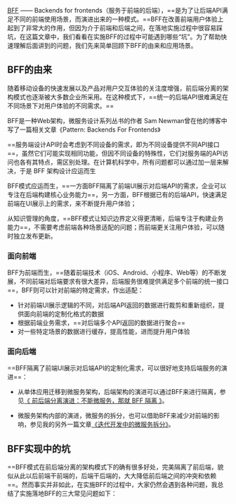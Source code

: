[BFF](https://samnewman.io/patterns/architectural/bff) —— Backends for frontends（服务于前端的后端），==是为了让后端API满足不同的前端使用场景，而演进出来的一种模式。==BFF在改善前端用户体验上起到了非常大的作用，但因为介于前端和后端之间，在落地实施过程中很容易踩坑，在这篇文章中，我们看看在实施BFF的过程中可能遇到哪些“坑”。为了帮助快速理解后面讲到的问题，我们先来简单回顾下BFF的由来和应用场景。


## BFF的由来

随着移动设备的快速发展以及产品对用户交互体验的关注度增强，前后端分离的架构模式也逐渐被大多数企业所采用。在这种模式下，==统一的后端API很难满足在不同场景下对用户体验的不同需求。==

BFF是一种Web架构，微服务设计系列丛书的作者 Sam Newman曾在他的博客中写了一篇相关文章《Pattern: Backends For Frontends》

==服务端设计API时会考虑到不同设备的需求，即为不同设备提供不同API接口==，虽然它们可能实现相同功能，但因不同设备的特殊性，它们对服务端的API访问也各有其特点，需区别处理。在计算机科学中，所有问题都可以通过加一层来解决，于是 BFF 架构设计应运而生

BFF模式应运而生，==一方面BFF隔离了前端UI展示对后端API的需求，企业可以专注在后端构建核心业务能力==，另一方面，BFF根据已有的后端API，快速满足前端在UI展示上的需求，来不断提升用户体验；

从知识管理的角度，==BFF模式让知识边界定义得更清晰，后端专注于构建业务能力==，不需要考虑前端各种场景适配的问题；而前端更关注用户体验，可以随时独立发布更新。

### 面向前端 

BFF为前端而生，==随着前端技术（iOS、Android、小程序、Web等）的不断发展，不同前端对后端要求有很大差异，后端服务很难提供满足多个前端的统一接口==，BFF则可以针对前端的特定需求，作出适配：

- 针对前端UI展示逻辑的不同，对后端API返回的数据进行裁剪和重新组织，提供面向前端的定制化格式的数据
- 根据前端业务需求，==对后端多个API返回的数据进行聚合==
- 对一些特定场景的数据进行缓存，提高性能，进而提升用户体验

### 面向后端

==BFF隔离了前端UI展示对后端API的定制化需求，可以很好地支持后端服务的演进==：

- 从单体应用迁移到微服务架构，后端架构的演进可以通过BFF来进行隔离，参见[《 前后端分离演进：不能微服务，那就 BFF 隔离 》](https://www.phodal.com/blog/architecture-101-bff-for-legacy-system-migrate/)。

- 微服务架构内部的演进，微服务的拆分，也可以借助BFF来减少对前端的影响，参见我的另外一篇文章[《迭代开发中的微服务拆分》](https://www.maguangguang.xyz/services-split-in-iterative-development)。

## BFF实现中的坑

==BFF模式在前后端分离的架构模式下的确有很多好处，完美隔离了前后端，貌似从此以后前端干前端的，后端干后端的，大大降低前后端之间的冲突和依赖==。然而事实并非如此，在实施BFF的过程中，大家仍然会遇到各种问题，我总结了实施落地BFF的三大常见问题如下：